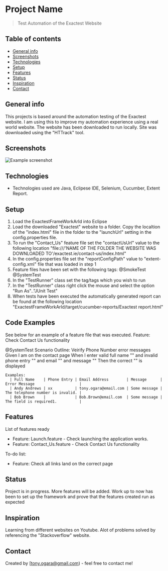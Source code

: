 # Project Name
> Test Automation of the Exactest Website

## Table of contents
* [General info](#general-info)
* [Screenshots](#screenshots)
* [Technologies](#technologies)
* [Setup](#setup)
* [Features](#features)
* [Status](#status)
* [Inspiration](#inspiration)
* [Contact](#contact)

## General info
This projects is based around the automation testing of the Exactest website. I am using this to improve my automation experience using a real world website. The website has been downloaded to run locally. Site was downloaded using the "HTTrack" tool.

## Screenshots
![Example screenshot](./img/screenshot.png)

## Technologies
* Technologies used are Java, Eclipese IDE, Selenium, Cucumber, Extent Report.

## Setup
1. Load the ExactestFrameWorkArId into Eclipse
2. Load the downloaded "Exactest" website to a folder. Copy the localtion of the "index.html" file in the folder to the "launchUrl" setting in the config.properties file. 
3. To run the "Contact_Us" feature file set the "contactUsUrl" value to the following  location "file:///'NAME OF THE FOLDER THE WEBSITE WAS DOWNLOADED TO'/exactest.ie/contact-us/index.html"
4. In the config.properties file set the "reportConfigPath" value to "extent-config.xml" file that was loaded in step 1
5. Feature files have been set with the following tags:
@SmokeTest
@SystemTest
6. In the "TestRunner" class set the tag/tags which you wish to run
7. In the "TestRunner" class right click the mouse and select the option "Run As".."JUnit Test"
8. When tests have been executed the automatically generated report can be found at the following location "ExactestFrameWorkArId/target/cucumber-reports/Exactest report.html"

## Code Examples
See below for an example of a feature file that was executed.
Feature: Check Contact Us functionality

  @SystemTest
  Scenario Outline: Veirify Phone Number error messages
    Given I am on the contact page
    When I enter valid full name "<Full Name>" and invalid phone entry "<Phone Entry>" and email "<Email Address>" and message "<Message>"
    Then the correct "<Error Message>" is displayed

    Examples: 
      | Full Name    | Phone Entry | Email Address        | Message      | Error Message                    |
      | Andy Andrews | xx          | tony.ogara@email.com | Some message | The telephone number is invalid. |
      | Bob Brown    |             | Bob.Brown@email.com  | Some message | The field is required1.          |

## Features
List of features ready
* Feature: Launch.feature - Check launching the application works.
* Feature: Contact_Us.feature - Check Contact Us functionality

To-do list:
* Feature: Check all links land on the correct page


## Status
Project is in progress. More features will be added. Work up to now has been to set up the framework and prove that the features created run as expected

## Inspiration
Learning from different websites on Youtube. Alot of problems solved by referencing the "Stackoverflow" website.

## Contact
Created by [tony.ogara@gmail.com) - feel free to contact me!
